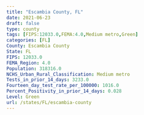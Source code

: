 ```yaml
---
title: "Escambia County, FL"
date: 2021-06-23
draft: false
type: county
tags: [FIPS:12033.0,FEMA:4.0,Medium metro,Green]
categories: [FL]
County: Escambia County
State: FL
FIPS: 12033.0
FEMA_Region: 4.0
Population: 318316.0
NCHS_Urban_Rural_Classification: Medium metro
Tests_in_prior_14_days: 3233.0
Fourteen_day_test_rate_per_100000: 1016.0
Percent_Positivity_in_prior_14_days: 0.028
Level: Green
url: /states/FL/escambia-county
---
```



